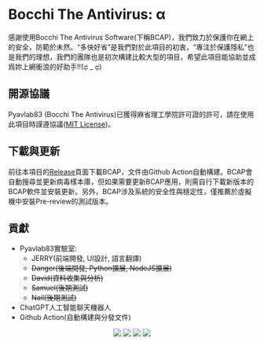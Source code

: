 # Bocchi The Antivirus: α
感謝使用Bocchi The Antivirus Software(下稱BCAP)，我們致力於保護你在網上的安全，防範於未然。“多快好省”是我們對於此項目的初衷，“專注於保護隱私”也是我們的理想，我們的團隊也是初次構建比較大型的項目，希望此項目能協助並成爲妳上網衝浪的好助手!!(ಥ _ ಥ)
## 開源協議
Pyavlab83 (Bocchi The Antivirus)已獲得麻省理工學院許可證的許可，請在使用此項目時謹遵協議([MIT License](https://github.com/JerryIs-strong/Bocchi_Antivirus_Software/blob/main/LICENSE))。
## 下載與更新
前往本項目的[Release](https://github.com/JerryIs-strong/Bocchi_The_Antivirus/releases/)頁面下載BCAP，文件由Github Action自動構建。BCAP會自動搜尋並更新病毒樣本庫，但如果需要更新BCAP應用，則需自行下載新版本的BCAP軟件並安裝更新。另外，BCAP涉及系統的安全性與穩定性，僅推薦於虛擬機中安裝Pre-review的測試版本。
## 貢獻
- Pyavlab83實驗室:
  - JERRY(前端開發, UI設計, 語言翻譯)
  - ~~Danger(後端開發, Python擴展, NodeJS擴展)~~
  - ~~David(資料收集與分析)~~
  - ~~Samuel(後期測試)~~
  - ~~Nail(後期測試)~~
- ChatGPT人工智能聊天機器人
- Github Action(自動構建與分發文件)
<div align="center">
   <img src="https://img.shields.io/badge/python-3670A0?style=for-the-badge&logo=python&logoColor=ffdd54">
   <img src="https://img.shields.io/badge/Electron-191970?style=for-the-badge&logo=Electron&logoColor=white">
   <img src="https://img.shields.io/badge/github%20pages-121013?style=for-the-badge&logo=github&logoColor=white">
   <img src="https://img.shields.io/badge/node.js-6DA55F?style=for-the-badge&logo=node.js&logoColor=white">
</div>
